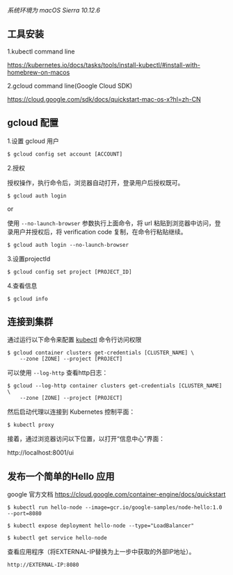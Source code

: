 *系统环境为 macOS Sierra 10.12.6*

## 工具安装

1.kubectl command line

https://kubernetes.io/docs/tasks/tools/install-kubectl/#install-with-homebrew-on-macos

2.gcloud command line(Google Cloud SDK)

https://cloud.google.com/sdk/docs/quickstart-mac-os-x?hl=zh-CN


## gcloud 配置

1.设置 gcloud 用户

```
$ gcloud config set account [ACCOUNT]
```

2.授权

授权操作，执行命令后，浏览器自动打开，登录用户后授权既可。

```shell
$ gcloud auth login
```

or

使用 `--no-launch-browser` 参数执行上面命令，将 url 粘贴到浏览器中访问，登录用户并授权后，将 verification code 复制，在命令行粘贴继续。

```shell
$ gcloud auth login --no-launch-browser
```

3.设置projectId

```shell
$ gcloud config set project [PROJECT_ID]
```

4.查看信息

```shell
$ gcloud info
```

## 连接到集群

通过运行以下命令来配置 [kubectl](http://kubernetes.io/docs/user-guide/kubectl-overview/) 命令行访问权限

```shell
$ gcloud container clusters get-credentials [CLUSTER_NAME] \
    --zone [ZONE] --project [PROJECT]
```

可以使用 `--log-http` 查看http日志：

```shell
$ gcloud --log-http container clusters get-credentials [CLUSTER_NAME] \
    --zone [ZONE] --project [PROJECT]
```

然后启动代理以连接到 Kubernetes 控制平面：

```shell
$ kubectl proxy
```

接着，通过浏览器访问以下位置，以打开“信息中心”界面：

http://localhost:8001/ui

## 发布一个简单的Hello 应用

google 官方文档 https://cloud.google.com/container-engine/docs/quickstart

```shell
$ kubectl run hello-node --image=gcr.io/google-samples/node-hello:1.0 --port=8080

$ kubectl expose deployment hello-node --type="LoadBalancer"

$ kubectl get service hello-node

```

查看应用程序（将EXTERNAL-IP替换为上一步中获取的外部IP地址）。

```
http://EXTERNAL-IP:8080
```
